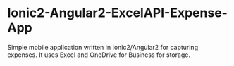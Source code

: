 # Ionic2-Angular2-ExcelAPI-Expense-App
Simple mobile application written in Ionic2/Angular2 for capturing expenses. It uses Excel and OneDrive for Business for storage.
